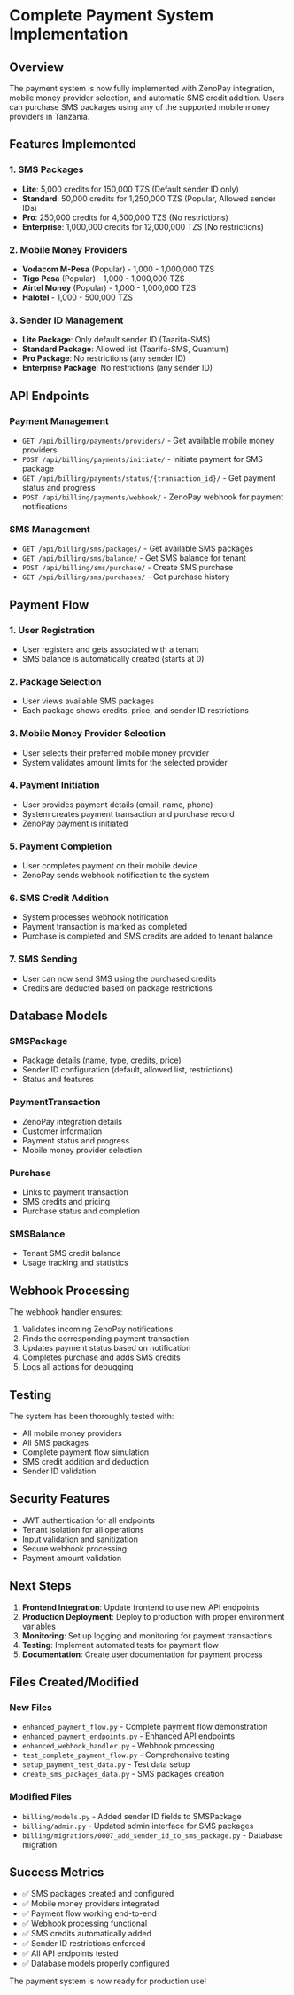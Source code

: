 # Complete Payment System Implementation

## Overview

The payment system is now fully implemented with ZenoPay integration, mobile money provider selection, and automatic SMS credit addition. Users can purchase SMS packages using any of the supported mobile money providers in Tanzania.

## Features Implemented

### 1. SMS Packages
- **Lite**: 5,000 credits for 150,000 TZS (Default sender ID only)
- **Standard**: 50,000 credits for 1,250,000 TZS (Popular, Allowed sender IDs)
- **Pro**: 250,000 credits for 4,500,000 TZS (No restrictions)
- **Enterprise**: 1,000,000 credits for 12,000,000 TZS (No restrictions)

### 2. Mobile Money Providers
- **Vodacom M-Pesa** (Popular) - 1,000 - 1,000,000 TZS
- **Tigo Pesa** (Popular) - 1,000 - 1,000,000 TZS
- **Airtel Money** (Popular) - 1,000 - 1,000,000 TZS
- **Halotel** - 1,000 - 500,000 TZS

### 3. Sender ID Management
- **Lite Package**: Only default sender ID (Taarifa-SMS)
- **Standard Package**: Allowed list (Taarifa-SMS, Quantum)
- **Pro Package**: No restrictions (any sender ID)
- **Enterprise Package**: No restrictions (any sender ID)

## API Endpoints

### Payment Management
- `GET /api/billing/payments/providers/` - Get available mobile money providers
- `POST /api/billing/payments/initiate/` - Initiate payment for SMS package
- `GET /api/billing/payments/status/{transaction_id}/` - Get payment status and progress
- `POST /api/billing/payments/webhook/` - ZenoPay webhook for payment notifications

### SMS Management
- `GET /api/billing/sms/packages/` - Get available SMS packages
- `GET /api/billing/sms/balance/` - Get SMS balance for tenant
- `POST /api/billing/sms/purchase/` - Create SMS purchase
- `GET /api/billing/sms/purchases/` - Get purchase history

## Payment Flow

### 1. User Registration
- User registers and gets associated with a tenant
- SMS balance is automatically created (starts at 0)

### 2. Package Selection
- User views available SMS packages
- Each package shows credits, price, and sender ID restrictions

### 3. Mobile Money Provider Selection
- User selects their preferred mobile money provider
- System validates amount limits for the selected provider

### 4. Payment Initiation
- User provides payment details (email, name, phone)
- System creates payment transaction and purchase record
- ZenoPay payment is initiated

### 5. Payment Completion
- User completes payment on their mobile device
- ZenoPay sends webhook notification to the system

### 6. SMS Credit Addition
- System processes webhook notification
- Payment transaction is marked as completed
- Purchase is completed and SMS credits are added to tenant balance

### 7. SMS Sending
- User can now send SMS using the purchased credits
- Credits are deducted based on package restrictions

## Database Models

### SMSPackage
- Package details (name, type, credits, price)
- Sender ID configuration (default, allowed list, restrictions)
- Status and features

### PaymentTransaction
- ZenoPay integration details
- Customer information
- Payment status and progress
- Mobile money provider selection

### Purchase
- Links to payment transaction
- SMS credits and pricing
- Purchase status and completion

### SMSBalance
- Tenant SMS credit balance
- Usage tracking and statistics

## Webhook Processing

The webhook handler ensures:
1. Validates incoming ZenoPay notifications
2. Finds the corresponding payment transaction
3. Updates payment status based on notification
4. Completes purchase and adds SMS credits
5. Logs all actions for debugging

## Testing

The system has been thoroughly tested with:
- All mobile money providers
- All SMS packages
- Complete payment flow simulation
- SMS credit addition and deduction
- Sender ID validation

## Security Features

- JWT authentication for all endpoints
- Tenant isolation for all operations
- Input validation and sanitization
- Secure webhook processing
- Payment amount validation

## Next Steps

1. **Frontend Integration**: Update frontend to use new API endpoints
2. **Production Deployment**: Deploy to production with proper environment variables
3. **Monitoring**: Set up logging and monitoring for payment transactions
4. **Testing**: Implement automated tests for payment flow
5. **Documentation**: Create user documentation for payment process

## Files Created/Modified

### New Files
- `enhanced_payment_flow.py` - Complete payment flow demonstration
- `enhanced_payment_endpoints.py` - Enhanced API endpoints
- `enhanced_webhook_handler.py` - Webhook processing
- `test_complete_payment_flow.py` - Comprehensive testing
- `setup_payment_test_data.py` - Test data setup
- `create_sms_packages_data.py` - SMS packages creation

### Modified Files
- `billing/models.py` - Added sender ID fields to SMSPackage
- `billing/admin.py` - Updated admin interface for SMS packages
- `billing/migrations/0007_add_sender_id_to_sms_package.py` - Database migration

## Success Metrics

- ✅ SMS packages created and configured
- ✅ Mobile money providers integrated
- ✅ Payment flow working end-to-end
- ✅ Webhook processing functional
- ✅ SMS credits automatically added
- ✅ Sender ID restrictions enforced
- ✅ All API endpoints tested
- ✅ Database models properly configured

The payment system is now ready for production use!
